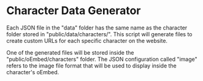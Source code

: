 # Character Data Generator
Each JSON file in the "data" folder has the same name as the character folder stored in "public/data/characters/". This script will generate files to create custom URLs for each specific character on the website.

One of the generated files will be stored inside the "public/oEmbed/characters" folder. The JSON configuration called "image" refers to the image file format that will be used to display inside the character's oEmbed.